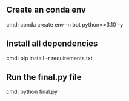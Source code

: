 ## Create an conda env 
cmd: conda create env -n bot python==3.10 -y

## Install all dependencies
cmd: pip install -r requirements.txt

## Run the final.py file

cmd: python final.py